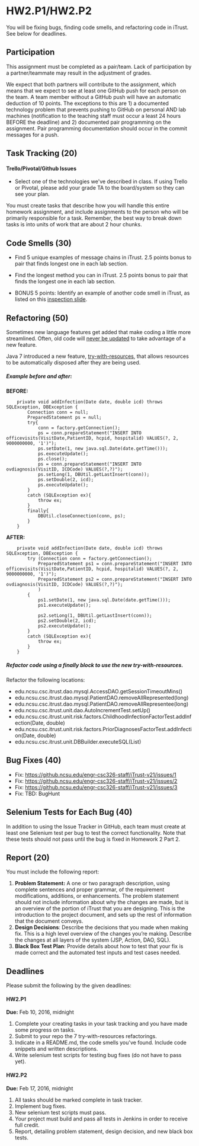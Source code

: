 # HW2.P1/HW2.P2

You will be fixing bugs, finding code smells, and refactoring code in iTrust.
See below for deadlines.

## Participation

This assignment must be completed as a pair/team. Lack of participation by a partner/teammate may result in the adjustment of grades.

We expect that both partners will contribute to the assignment, which means that we expect to see at least one GitHub push for each person on the team. A team member without a GitHub push will have an automatic deduction of 10 points. The exceptions to this are 1) a documented technology problem that prevents pushing to GitHub on personal AND lab machines (notification to the teaching staff must occur a least 24 hours BEFORE the deadline) and 2) documented pair programming on the assignment. Pair programming documentation should occur in the commit messages for a push.

## Task Tracking (20)

#### Trello/Pivotal/Github Issues 

* Select one of the technologies we've described in class. If using Trello or Pivotal, please add your grade TA to the board/system so they can see your plan.

You must create tasks that describe how you will handle this entire homework assignment, and include assignments to the person who will be primarily responsible for a task. Remember, the best way to break down tasks is into units of work that are about 2 hour chunks.

## Code Smells (30)

* Find 5 unique examples of message chains in iTrust. 2.5 points bonus to pair that finds longest one in each lab section.

* Find the longest method you can in iTrust. 2.5 points bonus to pair that finds the longest one in each lab section.

* BONUS 5 points: Identify an example of another code smell in iTrust, as listed on this [inspection slide](https://docs.google.com/presentation/d/16i-DAylCTAbzY6_F2nOVByLRs8e5AftlCd-MkgKlhJ0/edit#slide=id.gff38ba208_0_46). 

## Refactoring (50)

Sometimes new language features get added that make coding a little more streamlined. Often, old code will [never be updated](http://research.microsoft.com/apps/pubs/default.aspx?id=146635) to take advantage of a new feature.

Java 7 introduced a new feature, [try-with-resources](http://docs.oracle.com/javase/7/docs/technotes/guides/language/try-with-resources.html), that allows resources to be automatically disposed after they are being used.

##### Example before and after:

**BEFORE:**

```
	private void addInfection(Date date, double icd) throws SQLException, DBException {
		Connection conn = null;
		PreparedStatement ps = null;
		try{
			conn = factory.getConnection();
			ps = conn.prepareStatement("INSERT INTO officevisits(VisitDate,PatientID, hcpid, hospitalid) VALUES(?, 2, 9000000000, '1')");
			ps.setDate(1, new java.sql.Date(date.getTime()));
			ps.executeUpdate();
			ps.close();
			ps = conn.prepareStatement("INSERT INTO ovdiagnosis(VisitID, ICDCode) VALUES(?,?)");
			ps.setLong(1, DBUtil.getLastInsert(conn));
			ps.setDouble(2, icd);
			ps.executeUpdate();
		}
		catch (SQLException ex){
			throw ex;
		}
		finally{
			DBUtil.closeConnection(conn, ps);
		}
	}
```

**AFTER:**
```
	private void addInfection(Date date, double icd) throws SQLException, DBException {
		try (Connection conn = factory.getConnection();
			PreparedStatement ps1 = conn.prepareStatement("INSERT INTO officevisits(VisitDate,PatientID, hcpid, hospitalid) VALUES(?, 2, 9000000000, '1')");
			PreparedStatement ps2 = conn.prepareStatement("INSERT INTO ovdiagnosis(VisitID, ICDCode) VALUES(?,?)");
			)
		{
			ps1.setDate(1, new java.sql.Date(date.getTime()));
			ps1.executeUpdate();
			
			ps2.setLong(1, DBUtil.getLastInsert(conn));
			ps2.setDouble(2, icd);
			ps2.executeUpdate();
		}
		catch (SQLException ex){
			throw ex;
		}
	}
```

##### Refactor code using a finally block to use the new try-with-resources.

Refactor the following locations:

* edu.ncsu.csc.itrust.dao.mysql.AccessDAO.getSessionTimeoutMins()
* edu.ncsu.csc.itrust.dao.mysql.PatientDAO.removeAllRepresented(long)
* edu.ncsu.csc.itrust.dao.mysql.PatientDAO.removeAllRepresentee(long)
* edu.ncsu.csc.itrust.unit.dao.AutoIncrementTest.setUp()
* edu.ncsu.csc.itrust.unit.risk.factors.ChildhoodInfectionFactorTest.addInfection(Date, double)
* edu.ncsu.csc.itrust.unit.risk.factors.PriorDiagnosesFactorTest.addInfection(Date, double)
* edu.ncsu.csc.itrust.unit.DBBuilder.executeSQL(List<String>)

## Bug Fixes (40)

* Fix: https://github.ncsu.edu/engr-csc326-staff/iTrust-v21/issues/1
* Fix: https://github.ncsu.edu/engr-csc326-staff/iTrust-v21/issues/2
* Fix: https://github.ncsu.edu/engr-csc326-staff/iTrust-v21/issues/3
* Fix: TBD: BugHunt

## Selenium Tests for Each Bug (40)

In addition to using the Issue Tracker in GitHub, each team must create at least one Selenium test per bug to test the correct functionality.  Note that these tests should not pass until the bug is fixed in Homework 2 Part 2.

## Report (20)

You must include the following report:

1. **Problem Statement:** A one or two paragraph description, using complete sentences and proper grammar, of the requirement modifications, additions, or enhancements. The problem statement should not include information about why the changes are made, but is an overview of the portion of iTrust that you are designing.  This is the introduction to the project document, and sets up the rest of information that the document conveys. 
2. **Design Decisions**: Describe the decisions that you made when making fix.  This is a high level overview of the changes you’re making. Describe the changes at all layers of the system (JSP, Action, DAO, SQL).
3. **Black Box Test Plan**: Provide details about how to test that your fix is made correct and the automated test inputs and test cases needed.

## Deadlines

Please submit the following by the given deadlines:

#### HW2.P1

**Due:** Feb 10, 2016, midnight

1. Complete your creating tasks in your task tracking and you have made some progress on tasks.
2. Submit to your repo the 7 try-with-resources refactorings.
3. Indicate in a README.md, the code smells you've found. Include code snippets and written descriptions.
4. Write selenium test scripts for testing bug fixes (do not have to pass yet). 

#### HW2.P2

**Due:** Feb 17, 2016, midnight

1. All tasks should be marked complete in task tracker.
2. Implement bug fixes.
3. New selenium test scripts must pass.
4. Your project must build and pass all tests in Jenkins in order to receive full credit.
5. Report, detailing problem statement, design decision, and new black box tests.
